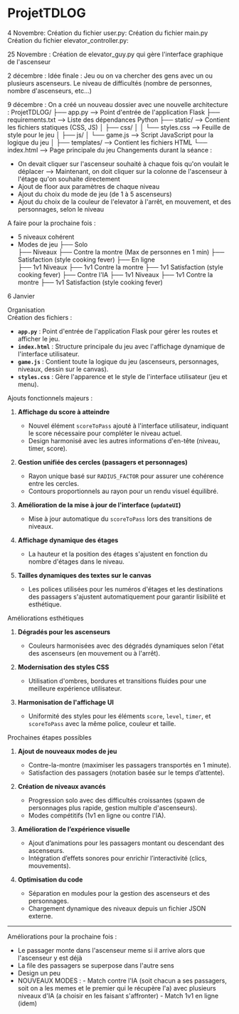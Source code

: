 # ProjetTDLOG
4 Novembre:
Création du fichier user.py:
Création du fichier main.py  
Création du fichier elevator_controller.py:

25 Novembre :
Création de elevator_guy.py qui gère l'interface graphique de l'ascenseur

2 décembre : 
Idée finale : Jeu ou on va chercher des gens avec un ou plusieurs ascenseurs. Le niveau de difficultés (nombre de personnes, nombre d'ascenseurs, etc...)

9 décembre : 
On a créé un nouveau dossier avec une nouvelle architecture :
ProjetTDLOG/
├── app.py               --> Point d'entrée de l'application Flask
├── requirements.txt     --> Liste des dépendances Python
├── static/              --> Contient les fichiers statiques (CSS, JS)
│   ├── css/
│   │   └── styles.css    --> Feuille de style pour le jeu
│   ├── js/
│       └── game.js       --> Script JavaScript pour la logique du jeu
│ 
├── templates/           --> Contient les fichiers HTML
        └── index.html        --> Page principale du jeu
Changements durant la séance : 
- On devait cliquer sur l'ascenseur souhaité à chaque fois qu'on voulait le déplacer --> Maintenant, on doit cliquer sur la colonne de l'ascenseur à l'étage qu'on souhaite directement
- Ajout de floor aux paramètres de chaque niveau
- Ajout du choix du mode de jeu (de 1 à 5 ascenseurs)
- Ajout du choix de la couleur de l'elevator à l'arrêt, en mouvement, et des personnages, selon le niveau

A faire pour la prochaine fois :
- 5 niveaux cohérent
- Modes de jeu
    ├── Solo     
            ├── Niveaux
            ├── Contre la montre (Max de personnes en 1 min)
            ├── Satisfaction (style cooking fever)
    ├── En ligne     
            ├── 1v1 Niveaux
            ├── 1v1 Contre la montre
            ├── 1v1 Satisfaction (style cooking fever)
    ├── Contre l'IA
            ├── 1v1 Niveaux
            ├── 1v1 Contre la montre 
            ├── 1v1 Satisfaction (style cooking fever)
    
6 Janvier  

Organisation  
Création des fichiers :  
- **`app.py`** : Point d'entrée de l'application Flask pour gérer les routes et afficher le jeu.  
- **`index.html`** : Structure principale du jeu avec l'affichage dynamique de l'interface utilisateur.  
- **`game.js`** : Contient toute la logique du jeu (ascenseurs, personnages, niveaux, dessin sur le canvas).  
- **`styles.css`** : Gère l'apparence et le style de l'interface utilisateur (jeu et menu).  


Ajouts fonctionnels majeurs :   

1. **Affichage du score à atteindre**  
   - Nouvel élément `scoreToPass` ajouté à l'interface utilisateur, indiquant le score nécessaire pour compléter le niveau actuel.  
   - Design harmonisé avec les autres informations d'en-tête (niveau, timer, score).  

2. **Gestion unifiée des cercles (passagers et personnages)**  
   - Rayon unique basé sur `RADIUS_FACTOR` pour assurer une cohérence entre les cercles.  
   - Contours proportionnels au rayon pour un rendu visuel équilibré.  

3. **Amélioration de la mise à jour de l'interface (`updateUI`)**  
   - Mise à jour automatique du `scoreToPass` lors des transitions de niveaux.  

4. **Affichage dynamique des étages**  
   - La hauteur et la position des étages s'ajustent en fonction du nombre d'étages dans le niveau.  

5. **Tailles dynamiques des textes sur le canvas**  
   - Les polices utilisées pour les numéros d'étages et les destinations des passagers s'ajustent automatiquement pour garantir lisibilité et esthétique.  


Améliorations esthétiques  
1. **Dégradés pour les ascenseurs**  
   - Couleurs harmonisées avec des dégradés dynamiques selon l'état des ascenseurs (en mouvement ou à l'arrêt).  

2. **Modernisation des styles CSS**  
   - Utilisation d'ombres, bordures et transitions fluides pour une meilleure expérience utilisateur.  

3. **Harmonisation de l'affichage UI**  
   - Uniformité des styles pour les éléments `score`, `level`, `timer`, et `scoreToPass` avec la même police, couleur et taille.  


Prochaines étapes possibles  
1. **Ajout de nouveaux modes de jeu**  
   - Contre-la-montre (maximiser les passagers transportés en 1 minute).  
   - Satisfaction des passagers (notation basée sur le temps d’attente).  

2. **Création de niveaux avancés**  
   - Progression solo avec des difficultés croissantes (spawn de personnages plus rapide, gestion multiple d'ascenseurs).  
   - Modes compétitifs (1v1 en ligne ou contre l'IA).  

3. **Amélioration de l’expérience visuelle**  
   - Ajout d’animations pour les passagers montant ou descendant des ascenseurs.  
   - Intégration d’effets sonores pour enrichir l’interactivité (clics, mouvements).  

4. **Optimisation du code**  
   - Séparation en modules pour la gestion des ascenseurs et des personnages.  
   - Chargement dynamique des niveaux depuis un fichier JSON externe.  

---
Améliorations pour la prochaine fois : 
- Le passager monte dans l'ascenseur meme si il arrive alors que l'ascenseur y est déjà
- La file des passagers se superpose dans l'autre sens
- Design un peu
- NOUVEAUX MODES : 
        - Match contre l'IA (soit chacun a ses passagers, soit on a les memes et le premier qui le récupère l'a) avec plusieurs niveaux d'IA (a choisir en les faisant s'affronter)
        - Match 1v1 en ligne (idem)

